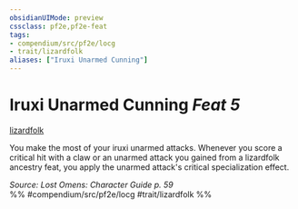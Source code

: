 ```yaml
---
obsidianUIMode: preview
cssclass: pf2e,pf2e-feat
tags:
- compendium/src/pf2e/locg
- trait/lizardfolk
aliases: ["Iruxi Unarmed Cunning"]
---
```

# Iruxi Unarmed Cunning  *Feat 5*  
[lizardfolk](../../rules/traits/lizardfolk-b1.md)  


You make the most of your iruxi unarmed attacks. Whenever you score a critical hit with a claw or an unarmed attack you gained from a lizardfolk ancestry feat, you apply the unarmed attack's critical specialization effect.

*Source: Lost Omens: Character Guide p. 59*  
%% #compendium/src/pf2e/locg #trait/lizardfolk %%